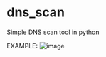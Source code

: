 # dns_scan
Simple DNS scan tool in python

EXAMPLE: 
![image](https://user-images.githubusercontent.com/85706972/151955550-dbfe0200-7dd7-4243-a553-8d62d2fbd465.png)

